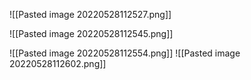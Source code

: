 ![[Pasted image 20220528112527.png]]

![[Pasted image 20220528112545.png]]

![[Pasted image 20220528112554.png]]
![[Pasted image 20220528112602.png]]